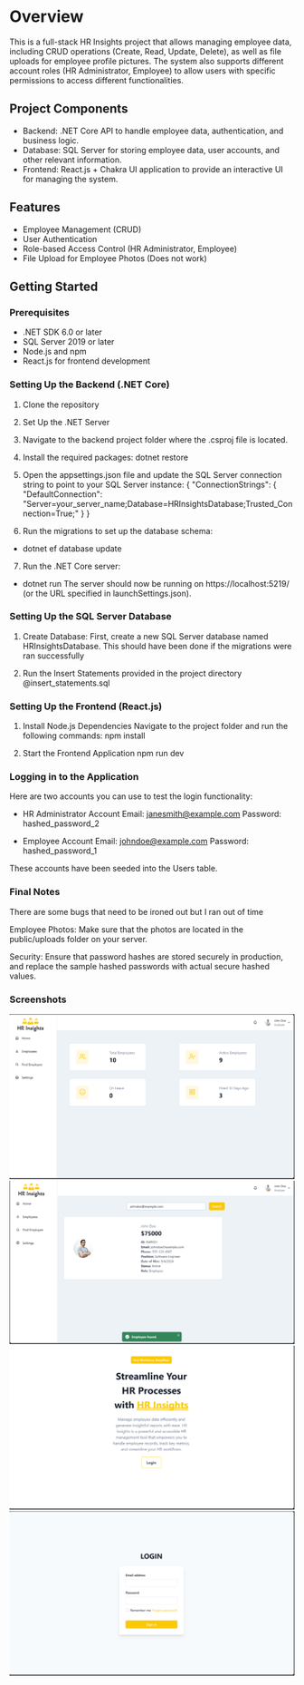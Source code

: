 # Overview
This is a full-stack HR Insights project that allows managing employee data, including CRUD operations (Create, Read, Update, Delete), as well as file uploads for employee profile pictures. The system also supports different account roles (HR Administrator, Employee) to allow users with specific permissions to access different functionalities.

## Project Components
- Backend: .NET Core API to handle employee data, authentication, and business logic.
- Database: SQL Server for storing employee data, user accounts, and other relevant information.
- Frontend: React.js + Chakra UI application to provide an interactive UI for managing the system.

## Features
- Employee Management (CRUD)
- User Authentication
- Role-based Access Control (HR Administrator, Employee)
- File Upload for Employee Photos (Does not work)

## Getting Started

### Prerequisites
- .NET SDK 6.0 or later
- SQL Server 2019 or later
- Node.js and npm
- React.js for frontend development

### Setting Up the Backend (.NET Core)
1. Clone the repository
2. Set Up the .NET Server
3. Navigate to the backend project folder where the .csproj file is located.

4. Install the required packages:
dotnet restore

5. Open the appsettings.json file and update the SQL Server connection string to point to your SQL Server instance:
{
  "ConnectionStrings": {
    "DefaultConnection": "Server=your_server_name;Database=HRInsightsDatabase;Trusted_Connection=True;"
  }
}

6. Run the migrations to set up the database schema:

- dotnet ef database update
7. Run the .NET Core server:
- dotnet run
The server should now be running on https://localhost:5219/ (or the URL specified in launchSettings.json).

### Setting Up the SQL Server Database

1. Create Database: First, create a new SQL Server database named HRInsightsDatabase. This should have been done if the migrations were ran successfully

2. Run the Insert Statements provided in the project directory @insert_statements.sql


### Setting Up the Frontend (React.js)
1. Install Node.js Dependencies
Navigate to the project folder and run the following commands:
npm install


2. Start the Frontend Application
npm run dev

### Logging in to the Application
Here are two accounts you can use to test the login functionality:

- HR Administrator Account
Email: janesmith@example.com
Password: hashed_password_2

- Employee Account
Email: johndoe@example.com
Password: hashed_password_1

These accounts have been seeded into the Users table.

### Final Notes
There are some bugs that need to be ironed out but I ran out of time 

Employee Photos: Make sure that the photos are located in the public/uploads folder on your server.

Security: Ensure that password hashes are stored securely in production, and replace the sample hashed passwords with actual secure hashed values.

### Screenshots

![alt text](image.png)
![alt text](image-1.png)
![alt text](image-2.png)
![alt text](image-3.png)